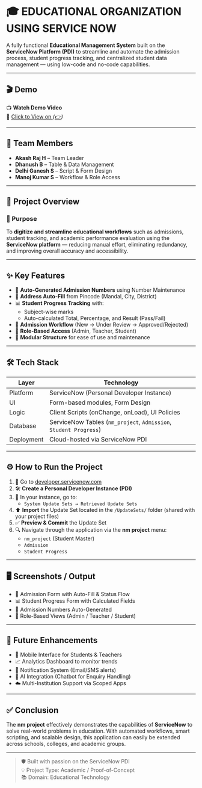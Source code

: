 # 🎓 EDUCATIONAL ORGANIZATION USING SERVICE NOW

A fully functional **Educational Management System** built on the **ServiceNow Platform (PDI)** to streamline and automate the admission process, student progress tracking, and centralized student data management — using low-code and no-code capabilities.

---

## 🎬 Demo

📺 **Watch Demo Video**  
🔗 [Click to View on ](#) *([👉](https://drive.google.com/file/d/1IK-KkvGKIq3eBN5_hscPXYRqqfPmJSlB/view?usp=sharing))*

---

## 👥 Team Members

- **Akash Raj H** – Team Leader  
- **Dhanush B** – Table & Data Management  
- **Delhi Ganesh S** – Script & Form Design  
- **Manoj Kumar S** – Workflow & Role Access

---

## 📌 Project Overview

### 🎯 Purpose

To **digitize and streamline educational workflows** such as admissions, student tracking, and academic performance evaluation using the **ServiceNow platform** — reducing manual effort, eliminating redundancy, and improving overall accuracy and accessibility.

---

## ✨ Key Features

- 🔢 **Auto-Generated Admission Numbers** using Number Maintenance  
- 📍 **Address Auto-Fill** from Pincode (Mandal, City, District)  
- 📊 **Student Progress Tracking** with:
  - Subject-wise marks
  - Auto-calculated Total, Percentage, and Result (Pass/Fail)
- 🔄 **Admission Workflow** (New → Under Review → Approved/Rejected)  
- 🔐 **Role-Based Access** (Admin, Teacher, Student)  
- 🧩 **Modular Structure** for ease of use and maintenance

---

## 🛠️ Tech Stack

| Layer      | Technology                          |
|------------|--------------------------------------|
| Platform   | ServiceNow (Personal Developer Instance) |
| UI         | Form-based modules, Form Design     |
| Logic      | Client Scripts (onChange, onLoad), UI Policies |
| Database   | ServiceNow Tables (`nm_project`, `Admission`, `Student Progress`) |
| Deployment | Cloud-hosted via ServiceNow PDI     |

---

## ⚙️ How to Run the Project

1. 🔗 Go to [developer.servicenow.com](https://developer.servicenow.com)
2. 🛠️ **Create a Personal Developer Instance (PDI)**
3. 📁 In your instance, go to:
   - `System Update Sets → Retrieved Update Sets`
4. ⬆️ **Import** the Update Set located in the `/UpdateSets/` folder (shared with your project files)
5. ✅ **Preview & Commit** the Update Set
6. 🔍 Navigate through the application via the **nm project** menu:
   - `nm_project` (Student Master)
   - `Admission`
   - `Student Progress`

---

## 🖥️ Screenshots / Output

- 🧾 Admission Form with Auto-Fill & Status Flow  
- 📊 Student Progress Form with Calculated Fields  
- 🔢 Admission Numbers Auto-Generated  
- 🔐 Role-Based Views (Admin / Teacher / Student)  


---

## 🔮 Future Enhancements

- 📱 Mobile Interface for Students & Teachers  
- 📈 Analytics Dashboard to monitor trends  
- 📧 Notification System (Email/SMS alerts)  
- 🤖 AI Integration (Chatbot for Enquiry Handling)  
- ☁️ Multi-Institution Support via Scoped Apps

---

## ✅ Conclusion

The **nm project** effectively demonstrates the capabilities of **ServiceNow** to solve real-world problems in education. With automated workflows, smart scripting, and scalable design, this application can easily be extended across schools, colleges, and academic groups.

---

> 🛡️ Built with passion on the ServiceNow PDI  
> 💡 Project Type: Academic / Proof-of-Concept  
> 📚 Domain: Educational Technology
